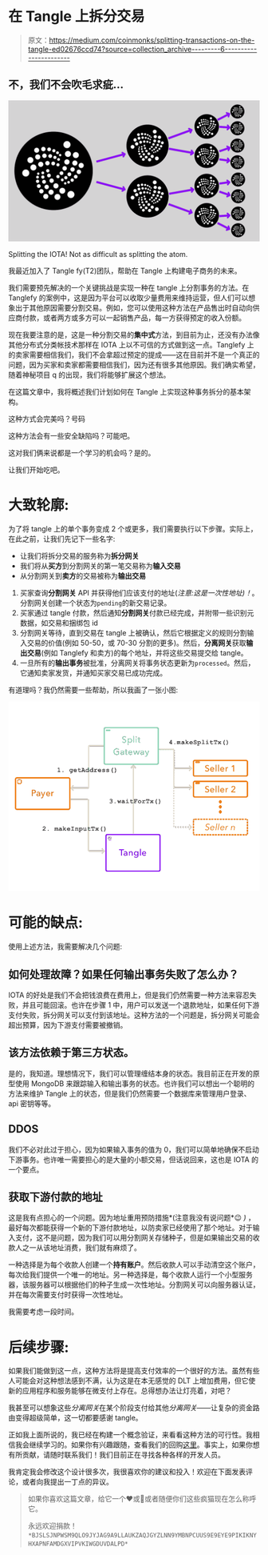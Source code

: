 # 在 Tangle 上拆分交易

> 原文：<https://medium.com/coinmonks/splitting-transactions-on-the-tangle-ed02676ccd74?source=collection_archive---------6----------------------->

## 不，我们不会吹毛求疵…

![](img/a4908ce39be4e26fa7e70c2015de8411.png)

Splitting the IOTA! Not as difficult as splitting the atom.

我最近加入了 Tangle fy(T2)团队，帮助在 Tangle 上构建电子商务的未来。

我们需要预先解决的一个关键挑战是实现一种在 tangle 上分割事务的方法。在 Tanglefy 的案例中，这是因为平台可以收取少量费用来维持运营，但人们可以想象出于其他原因需要分割交易。例如，您可以使用这种方法在产品售出时自动向供应商付款，或者两方或多方可以一起销售产品，每一方获得预定的收入份额。

现在我要注意的是，这是一种分割交易的**集中式**方法，到目前为止，还没有办法像其他分布式分类帐技术那样在 IOTA 上以不可信的方式做到这一点。Tanglefy 上的卖家需要相信我们，我们不会拿超过预定的提成——这在目前并不是一个真正的问题，因为买家和卖家都需要相信我们，因为还有很多其他原因。我们确实希望，随着神秘项目 q 的出现，我们将能够扩展这个想法。

在这篇文章中，我将概述我们计划如何在 Tangle 上实现这种事务拆分的基本架构。

这种方式会完美吗？号码

这种方法会有一些安全缺陷吗？可能吧。

这对我们俩来说都是一个学习的机会吗？是的。

让我们开始吃吧。

# 大致轮廓:

为了将 tangle 上的单个事务变成 2 个或更多，我们需要执行以下步骤。实际上，在此之前，让我们先记下一些名字:

*   让我们将拆分交易的服务称为**拆分网关**
*   我们将从**买方**到分割网关的第一笔交易称为**输入交易**
*   从分割网关到**卖方**的交易被称为**输出交易**

1.  买家查询**分割网关** API 并获得他们应该支付的地址(*注意:这是一次性地址)！*。分割网关创建一个状态为`pending`的新交易记录。
2.  买家通过 tangle 付款，然后通知**分割网关**付款已经完成，并附带一些识别元数据，如交易和捆绑包 id
3.  分割网关等待，直到交易在 tangle 上被确认，然后它根据定义的规则分割输入交易的价值(例如 50-50，或 70-30 分割的更多)。然后，**分离网关**获取**输出交易**(例如 Tanglefy 和卖方)的每个地址，并将这些交易提交给 tangle。
4.  一旦所有的**输出事务**被批准，分离网关将事务状态更新为`processed`。然后，它通知卖家发货，并通知买家交易已成功完成。

有道理吗？我仍然需要一些帮助，所以我画了一张小图:

![](img/7a63d9508c442fa53e27406861e0fe63.png)

# 可能的缺点:

使用上述方法，我需要解决几个问题:

## **如何处理故障？如果任何输出事务失败了怎么办？**

IOTA 的好处是我们不会把钱浪费在费用上，但是我们仍然需要一种方法来容忍失败，并且可能回滚。也许在步骤 1 中，用户可以发送一个退款地址，如果任何下游支付失败，拆分网关可以支付到该地址。这种方法的一个问题是，拆分网关可能会超出预算，因为下游支付需要被撤销。

## **该方法依赖于第三方状态。**

是的，我知道。理想情况下，我们可以管理缠结本身的状态。我目前正在开发的原型使用 MongoDB 来跟踪输入和输出事务的状态。也许我们可以想出一个聪明的方法来维护 Tangle 上的状态，但是我们仍然需要一个数据库来管理用户登录、api 密钥等等。

## **DDOS**

我们不必对此过于担心，因为如果输入事务的值为 0，我们可以简单地确保不启动下游事务。也许唯一需要担心的是大量的小额交易，但话说回来，这也是 IOTA 的一个要点。

## **获取下游付款的地址**

这是我有点担心的一个问题。因为地址重用预防措施*(注意我没有说问题*😉 *)* ，最好每次都能获得一个新的下游付款地址，以防卖家已经使用了那个地址。对于输入支付，这不是问题，因为我们可以用分割网关存储种子，但是如果输出交易的收款人之一从该地址消费，我们就有麻烦了。

一种选择是为每个收款人创建一个**持有账户**。然后收款人可以手动清空这个账户，每次给我们提供一个唯一的地址。另一种选择是，每个收款人运行一个小型服务器，该服务器可以根据他们的种子生成一次性地址。分割网关可以向服务器认证，并在每次需要支付时获得一次性地址。

我需要考虑一段时间。

# 后续步骤:

如果我们能做到这一点，这种方法将是提高支付效率的一个很好的方法。虽然有些人可能会对这种想法感到不满，认为这是在本无感觉的 DLT 上增加费用，但它使新的应用程序和服务能够在微支付上存在。总得想办法让灯亮着，对吧？

我甚至可以想象这些*分离网关*在某个阶段支付给其他*分离网关*——让复杂的资金路由变得超级简单，这一切都要感谢 tangle。

正如我上面所说的，我已经在构建一个概念验证，来看看这种方法的可行性。我相信我会继续学习的。如果你有兴趣跟随，查看我们的回购[这里](https://github.com/tanglefy)。事实上，如果你想有所贡献，请随时联系我们！我们目前正在寻找各种各样的开发人员。

我肯定我会修改这个设计很多次，我很喜欢你的建议和投入！欢迎在下面发表评论，或者向我提出一丁点的异议。

> 如果你喜欢这篇文章，给它一个❤️或👏或者随便你们这些疯猫现在怎么称呼它。
> 
> 永远欢迎捐款！ `*BJSLSJNPWSM9QLO9JYJAG9A9LLAUKZAQJGYZLNN9YMBNPCUUS9E9EYE9PIKIKNYHXAPNFAMDGXVIPVKIWGDUVDALPD*`
